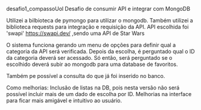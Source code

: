   
desafio1_compassoUol
Desafio de consumir API e integrar com MongoDB

Utilizei a bilbioteca de pymongo para utilizar o mongodb. Também utilizei a biblioteca requests para integração e requisição da API. API escolhida foi 'swapi' https://swapi.dev/ ,sendo uma API de Star Wars

O sistema funciona gerando um menu de opções para definir qual a categoria da API será verificada. Depois da escolha, é perguntado qual o ID da categoria deverá ser acessado. Só então, será perguntado se o escolhido deverá subir ao mongodb para uma database de favoritos.

Também pe possível a consulta do que já foi inserido no banco.

Como melhorias: Inclusão de listas na DB, pois nesta versão não será possível incluir mais de um dado de escolha por ID. Melhorias na interface para ficar mais amigável e intuitivo ao usuário.
